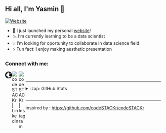 ## Hi all, I'm Yasmin 👋

[![Website](https://img.shields.io/website?label=yasminlukman.netlify.app&style=for-the-badge&url=https%3A%2F%2Fcodestackr.com)](https://yasminlukman.netlify.app)

- 🔮 I just launched my personal [website]!
- 📉 I’m currently learning to be a data scientist
- 💡 I’m looking for oportunity to collaborate in data science field
- ⚡ Fun fact: I  enjoy making  aesthetic presentation

### Connect with me:

[<img align="left" alt="yasminlukman.netlify.app" width="22px" src="https://raw.githubusercontent.com/iconic/open-iconic/master/svg/globe.svg" />][website]
[<img align="left" alt="codeSTACKr | LinkedIn" width="22px" src="https://cdn.jsdelivr.net/npm/simple-icons@v3/icons/linkedin.svg" />][linkedin]
[<img align="left" alt="codeSTACKr | Instagram" width="22px" src="https://cdn.jsdelivr.net/npm/simple-icons@v3/icons/instagram.svg" />][instagram]

<br />

---

<details>
  <summary>:zap: GitHub Stats</summary>

  <img align="left" alt="codeSTACKr's GitHub Stats" src="https://github-readme-stats.codestackr.vercel.app/api?username=yazmin5&show_icons=true&hide_border=true" />

</details>

<br />

---
inspired by : https://github.com/codeSTACKr/codeSTACKr

[website]: https://yasminlukman.netlify.app
[instagram]: https://instagram.com/yasminbawazir
[linkedin]: https://www.linkedin.com/in/yasmin-lukman-cs-student/
